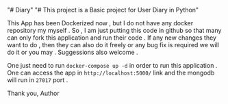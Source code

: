 "# Diary" 
"# This project is a Basic project for User Diary in Python" 

This App has been Dockerized now , but I do not have any docker repository my myself . So , I am just putting this code in github so that many can only fork this application and run their code . If any new changes they want to do , then they can also do it freely or any bug fix is required we will do it or you may . Suggessions also welcome .

One just need to run `docker-compose up -d` in order to run this application . One can access the app in `http://localhost:5000/` link and the mongodb will run in `27017` port .

Thank you, 
Author 
